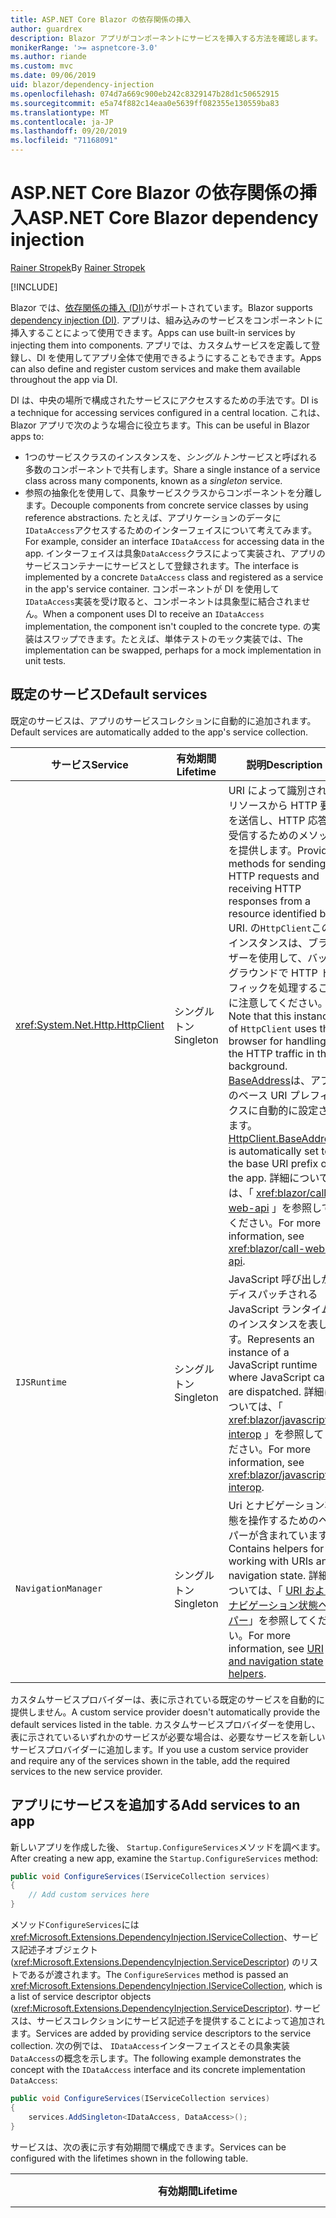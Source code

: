 ```yaml
---
title: ASP.NET Core Blazor の依存関係の挿入
author: guardrex
description: Blazor アプリがコンポーネントにサービスを挿入する方法を確認します。
monikerRange: '>= aspnetcore-3.0'
ms.author: riande
ms.custom: mvc
ms.date: 09/06/2019
uid: blazor/dependency-injection
ms.openlocfilehash: 074d7a669c900eb242c8329147b28d1c50652915
ms.sourcegitcommit: e5a74f882c14eaa0e5639ff082355e130559ba83
ms.translationtype: MT
ms.contentlocale: ja-JP
ms.lasthandoff: 09/20/2019
ms.locfileid: "71168091"
---
```

# <a name="aspnet-core-blazor-dependency-injection"></a><span data-ttu-id="84ecb-103">ASP.NET Core Blazor の依存関係の挿入</span><span class="sxs-lookup"><span data-stu-id="84ecb-103">ASP.NET Core Blazor dependency injection</span></span>

<span data-ttu-id="84ecb-104">[Rainer Stropek](https://www.timecockpit.com)</span><span class="sxs-lookup"><span data-stu-id="84ecb-104">By [Rainer Stropek](https://www.timecockpit.com)</span></span>

[!INCLUDE[](~/includes/blazorwasm-preview-notice.md)]

<span data-ttu-id="84ecb-105">Blazor では、[依存関係の挿入 (DI)](xref:fundamentals/dependency-injection)がサポートされています。</span><span class="sxs-lookup"><span data-stu-id="84ecb-105">Blazor supports [dependency injection (DI)](xref:fundamentals/dependency-injection).</span></span> <span data-ttu-id="84ecb-106">アプリは、組み込みのサービスをコンポーネントに挿入することによって使用できます。</span><span class="sxs-lookup"><span data-stu-id="84ecb-106">Apps can use built-in services by injecting them into components.</span></span> <span data-ttu-id="84ecb-107">アプリでは、カスタムサービスを定義して登録し、DI を使用してアプリ全体で使用できるようにすることもできます。</span><span class="sxs-lookup"><span data-stu-id="84ecb-107">Apps can also define and register custom services and make them available throughout the app via DI.</span></span>

<span data-ttu-id="84ecb-108">DI は、中央の場所で構成されたサービスにアクセスするための手法です。</span><span class="sxs-lookup"><span data-stu-id="84ecb-108">DI is a technique for accessing services configured in a central location.</span></span> <span data-ttu-id="84ecb-109">これは、Blazor アプリで次のような場合に役立ちます。</span><span class="sxs-lookup"><span data-stu-id="84ecb-109">This can be useful in Blazor apps to:</span></span>

* <span data-ttu-id="84ecb-110">1つのサービスクラスのインスタンスを、*シングルトン*サービスと呼ばれる多数のコンポーネントで共有します。</span><span class="sxs-lookup"><span data-stu-id="84ecb-110">Share a single instance of a service class across many components, known as a *singleton* service.</span></span>
* <span data-ttu-id="84ecb-111">参照の抽象化を使用して、具象サービスクラスからコンポーネントを分離します。</span><span class="sxs-lookup"><span data-stu-id="84ecb-111">Decouple components from concrete service classes by using reference abstractions.</span></span> <span data-ttu-id="84ecb-112">たとえば、アプリケーションのデータに`IDataAccess`アクセスするためのインターフェイスについて考えてみます。</span><span class="sxs-lookup"><span data-stu-id="84ecb-112">For example, consider an interface `IDataAccess` for accessing data in the app.</span></span> <span data-ttu-id="84ecb-113">インターフェイスは具象`DataAccess`クラスによって実装され、アプリのサービスコンテナーにサービスとして登録されます。</span><span class="sxs-lookup"><span data-stu-id="84ecb-113">The interface is implemented by a concrete `DataAccess` class and registered as a service in the app's service container.</span></span> <span data-ttu-id="84ecb-114">コンポーネントが DI を使用して`IDataAccess`実装を受け取ると、コンポーネントは具象型に結合されません。</span><span class="sxs-lookup"><span data-stu-id="84ecb-114">When a component uses DI to receive an `IDataAccess` implementation, the component isn't coupled to the concrete type.</span></span> <span data-ttu-id="84ecb-115">の実装はスワップできます。たとえば、単体テストのモック実装では、</span><span class="sxs-lookup"><span data-stu-id="84ecb-115">The implementation can be swapped, perhaps for a mock implementation in unit tests.</span></span>

## <a name="default-services"></a><span data-ttu-id="84ecb-116">既定のサービス</span><span class="sxs-lookup"><span data-stu-id="84ecb-116">Default services</span></span>

<span data-ttu-id="84ecb-117">既定のサービスは、アプリのサービスコレクションに自動的に追加されます。</span><span class="sxs-lookup"><span data-stu-id="84ecb-117">Default services are automatically added to the app's service collection.</span></span>

| <span data-ttu-id="84ecb-118">サービス</span><span class="sxs-lookup"><span data-stu-id="84ecb-118">Service</span></span> | <span data-ttu-id="84ecb-119">有効期間</span><span class="sxs-lookup"><span data-stu-id="84ecb-119">Lifetime</span></span> | <span data-ttu-id="84ecb-120">説明</span><span class="sxs-lookup"><span data-stu-id="84ecb-120">Description</span></span> |
| ------- | -------- | ----------- |
| <xref:System.Net.Http.HttpClient> | <span data-ttu-id="84ecb-121">シングルトン</span><span class="sxs-lookup"><span data-stu-id="84ecb-121">Singleton</span></span> | <span data-ttu-id="84ecb-122">URI によって識別されるリソースから HTTP 要求を送信し、HTTP 応答を受信するためのメソッドを提供します。</span><span class="sxs-lookup"><span data-stu-id="84ecb-122">Provides methods for sending HTTP requests and receiving HTTP responses from a resource identified by a URI.</span></span> <span data-ttu-id="84ecb-123">の`HttpClient`このインスタンスは、ブラウザーを使用して、バックグラウンドで HTTP トラフィックを処理することに注意してください。</span><span class="sxs-lookup"><span data-stu-id="84ecb-123">Note that this instance of `HttpClient` uses the browser for handling the HTTP traffic in the background.</span></span> <span data-ttu-id="84ecb-124">[BaseAddress](xref:System.Net.Http.HttpClient.BaseAddress)は、アプリのベース URI プレフィックスに自動的に設定されます。</span><span class="sxs-lookup"><span data-stu-id="84ecb-124">[HttpClient.BaseAddress](xref:System.Net.Http.HttpClient.BaseAddress) is automatically set to the base URI prefix of the app.</span></span> <span data-ttu-id="84ecb-125">詳細については、「 <xref:blazor/call-web-api> 」を参照してください。</span><span class="sxs-lookup"><span data-stu-id="84ecb-125">For more information, see <xref:blazor/call-web-api>.</span></span> |
| `IJSRuntime` | <span data-ttu-id="84ecb-126">シングルトン</span><span class="sxs-lookup"><span data-stu-id="84ecb-126">Singleton</span></span> | <span data-ttu-id="84ecb-127">JavaScript 呼び出しがディスパッチされる JavaScript ランタイムのインスタンスを表します。</span><span class="sxs-lookup"><span data-stu-id="84ecb-127">Represents an instance of a JavaScript runtime where JavaScript calls are dispatched.</span></span> <span data-ttu-id="84ecb-128">詳細については、「 <xref:blazor/javascript-interop> 」を参照してください。</span><span class="sxs-lookup"><span data-stu-id="84ecb-128">For more information, see <xref:blazor/javascript-interop>.</span></span> |
| `NavigationManager` | <span data-ttu-id="84ecb-129">シングルトン</span><span class="sxs-lookup"><span data-stu-id="84ecb-129">Singleton</span></span> | <span data-ttu-id="84ecb-130">Uri とナビゲーション状態を操作するためのヘルパーが含まれています。</span><span class="sxs-lookup"><span data-stu-id="84ecb-130">Contains helpers for working with URIs and navigation state.</span></span> <span data-ttu-id="84ecb-131">詳細については、「 [URI およびナビゲーション状態ヘルパー](xref:blazor/routing#uri-and-navigation-state-helpers)」を参照してください。</span><span class="sxs-lookup"><span data-stu-id="84ecb-131">For more information, see [URI and navigation state helpers](xref:blazor/routing#uri-and-navigation-state-helpers).</span></span> |

<span data-ttu-id="84ecb-132">カスタムサービスプロバイダーは、表に示されている既定のサービスを自動的に提供しません。</span><span class="sxs-lookup"><span data-stu-id="84ecb-132">A custom service provider doesn't automatically provide the default services listed in the table.</span></span> <span data-ttu-id="84ecb-133">カスタムサービスプロバイダーを使用し、表に示されているいずれかのサービスが必要な場合は、必要なサービスを新しいサービスプロバイダーに追加します。</span><span class="sxs-lookup"><span data-stu-id="84ecb-133">If you use a custom service provider and require any of the services shown in the table, add the required services to the new service provider.</span></span>

## <a name="add-services-to-an-app"></a><span data-ttu-id="84ecb-134">アプリにサービスを追加する</span><span class="sxs-lookup"><span data-stu-id="84ecb-134">Add services to an app</span></span>

<span data-ttu-id="84ecb-135">新しいアプリを作成した後、 `Startup.ConfigureServices`メソッドを調べます。</span><span class="sxs-lookup"><span data-stu-id="84ecb-135">After creating a new app, examine the `Startup.ConfigureServices` method:</span></span>

```csharp
public void ConfigureServices(IServiceCollection services)
{
    // Add custom services here
}
```

<span data-ttu-id="84ecb-136">メソッド`ConfigureServices`には<xref:Microsoft.Extensions.DependencyInjection.IServiceCollection>、サービス記述子オブジェクト (<xref:Microsoft.Extensions.DependencyInjection.ServiceDescriptor>) のリストであるが渡されます。</span><span class="sxs-lookup"><span data-stu-id="84ecb-136">The `ConfigureServices` method is passed an <xref:Microsoft.Extensions.DependencyInjection.IServiceCollection>, which is a list of service descriptor objects (<xref:Microsoft.Extensions.DependencyInjection.ServiceDescriptor>).</span></span> <span data-ttu-id="84ecb-137">サービスは、サービスコレクションにサービス記述子を提供することによって追加されます。</span><span class="sxs-lookup"><span data-stu-id="84ecb-137">Services are added by providing service descriptors to the service collection.</span></span> <span data-ttu-id="84ecb-138">次の例では、 `IDataAccess`インターフェイスとその具象実装`DataAccess`の概念を示します。</span><span class="sxs-lookup"><span data-stu-id="84ecb-138">The following example demonstrates the concept with the `IDataAccess` interface and its concrete implementation `DataAccess`:</span></span>

```csharp
public void ConfigureServices(IServiceCollection services)
{
    services.AddSingleton<IDataAccess, DataAccess>();
}
```

<span data-ttu-id="84ecb-139">サービスは、次の表に示す有効期間で構成できます。</span><span class="sxs-lookup"><span data-stu-id="84ecb-139">Services can be configured with the lifetimes shown in the following table.</span></span>

| <span data-ttu-id="84ecb-140">有効期間</span><span class="sxs-lookup"><span data-stu-id="84ecb-140">Lifetime</span></span> | <span data-ttu-id="84ecb-141">説明</span><span class="sxs-lookup"><span data-stu-id="84ecb-141">Description</span></span> |
| -------- | ----------- |
| <xref:Microsoft.Extensions.DependencyInjection.ServiceDescriptor.Scoped*> | <span data-ttu-id="84ecb-142">Blazor WebAssembly には、現在、DI スコープという概念はありません。</span><span class="sxs-lookup"><span data-stu-id="84ecb-142">Blazor WebAssembly apps don't currently have a concept of DI scopes.</span></span> <span data-ttu-id="84ecb-143">`Scoped`-登録済みサービスは`Singleton`サービスのように動作します。</span><span class="sxs-lookup"><span data-stu-id="84ecb-143">`Scoped`-registered services behave like `Singleton` services.</span></span> <span data-ttu-id="84ecb-144">ただし、Blazor サーバーホスティングモデルでは、 `Scoped`有効期間がサポートされています。</span><span class="sxs-lookup"><span data-stu-id="84ecb-144">However, the Blazor Server hosting model supports the `Scoped` lifetime.</span></span> <span data-ttu-id="84ecb-145">Blazor Server apps では、スコープ付きサービス登録は*接続*に対してスコープが設定されています。</span><span class="sxs-lookup"><span data-stu-id="84ecb-145">In Blazor Server apps, a scoped service registration is scoped to the *connection*.</span></span> <span data-ttu-id="84ecb-146">このため、現在の目的がブラウザーでクライアント側を実行する場合でも、スコープ付きサービスを使用することは、現在のユーザーにスコープを設定する必要があるサービスに対して推奨されます。</span><span class="sxs-lookup"><span data-stu-id="84ecb-146">For this reason, using scoped services is preferred for services that should be scoped to the current user, even if the current intent is to run client-side in the browser.</span></span> |
| <xref:Microsoft.Extensions.DependencyInjection.ServiceDescriptor.Singleton*> | <span data-ttu-id="84ecb-147">DI は、サービスの*1 つのインスタンス*を作成します。</span><span class="sxs-lookup"><span data-stu-id="84ecb-147">DI creates a *single instance* of the service.</span></span> <span data-ttu-id="84ecb-148">サービスを必要と`Singleton`するすべてのコンポーネントは、同じサービスのインスタンスを受け取ります。</span><span class="sxs-lookup"><span data-stu-id="84ecb-148">All components requiring a `Singleton` service receive an instance of the same service.</span></span> |
| <xref:Microsoft.Extensions.DependencyInjection.ServiceDescriptor.Transient*> | <span data-ttu-id="84ecb-149">コンポーネントは、サービスコンテナーから`Transient`サービスのインスタンスを取得するたびに、サービスの*新しいインスタンス*を受け取ります。</span><span class="sxs-lookup"><span data-stu-id="84ecb-149">Whenever a component obtains an instance of a `Transient` service from the service container, it receives a *new instance* of the service.</span></span> |

<span data-ttu-id="84ecb-150">DI システムは ASP.NET Core の DI システムに基づいています。</span><span class="sxs-lookup"><span data-stu-id="84ecb-150">The DI system is based on the DI system in ASP.NET Core.</span></span> <span data-ttu-id="84ecb-151">詳細については、「 <xref:fundamentals/dependency-injection> 」を参照してください。</span><span class="sxs-lookup"><span data-stu-id="84ecb-151">For more information, see <xref:fundamentals/dependency-injection>.</span></span>

## <a name="request-a-service-in-a-component"></a><span data-ttu-id="84ecb-152">コンポーネントでサービスを要求する</span><span class="sxs-lookup"><span data-stu-id="84ecb-152">Request a service in a component</span></span>

<span data-ttu-id="84ecb-153">サービスがサービスコレクションに追加された後、 [ \@挿入](xref:mvc/views/razor#inject)Razor ディレクティブを使用して、サービスをコンポーネントに挿入します。</span><span class="sxs-lookup"><span data-stu-id="84ecb-153">After services are added to the service collection, inject the services into the components using the [\@inject](xref:mvc/views/razor#inject) Razor directive.</span></span> <span data-ttu-id="84ecb-154">`@inject`には次の2つのパラメーターがあります。</span><span class="sxs-lookup"><span data-stu-id="84ecb-154">`@inject` has two parameters:</span></span>

* <span data-ttu-id="84ecb-155">挿入&ndash;するサービスの種類を入力します。</span><span class="sxs-lookup"><span data-stu-id="84ecb-155">Type &ndash; The type of the service to inject.</span></span>
* <span data-ttu-id="84ecb-156">プロパティ&ndash;には、挿入された app service を受け取るプロパティの名前を指定します。</span><span class="sxs-lookup"><span data-stu-id="84ecb-156">Property &ndash; The name of the property receiving the injected app service.</span></span> <span data-ttu-id="84ecb-157">プロパティは手動で作成する必要はありません。</span><span class="sxs-lookup"><span data-stu-id="84ecb-157">The property doesn't require manual creation.</span></span> <span data-ttu-id="84ecb-158">コンパイラによってプロパティが作成されます。</span><span class="sxs-lookup"><span data-stu-id="84ecb-158">The compiler creates the property.</span></span>

<span data-ttu-id="84ecb-159">詳細については、「 <xref:mvc/views/dependency-injection> 」を参照してください。</span><span class="sxs-lookup"><span data-stu-id="84ecb-159">For more information, see <xref:mvc/views/dependency-injection>.</span></span>

<span data-ttu-id="84ecb-160">複数`@inject`のステートメントを使用して、さまざまなサービスを挿入します。</span><span class="sxs-lookup"><span data-stu-id="84ecb-160">Use multiple `@inject` statements to inject different services.</span></span>

<span data-ttu-id="84ecb-161">次の例は、`@inject` を使用する方法を示しています。</span><span class="sxs-lookup"><span data-stu-id="84ecb-161">The following example shows how to use `@inject`.</span></span> <span data-ttu-id="84ecb-162">を実装`Services.IDataAccess`するサービスは、コンポーネントのプロパティ`DataRepository`に挿入されます。</span><span class="sxs-lookup"><span data-stu-id="84ecb-162">The service implementing `Services.IDataAccess` is injected into the component's property `DataRepository`.</span></span> <span data-ttu-id="84ecb-163">コードが`IDataAccess`抽象化を使用するかどうかに注意してください。</span><span class="sxs-lookup"><span data-stu-id="84ecb-163">Note how the code is only using the `IDataAccess` abstraction:</span></span>

[!code-cshtml[](dependency-injection/samples_snapshot/3.x/CustomerList.razor?highlight=2-3,23)]

<span data-ttu-id="84ecb-164">内部的には、生成`DataRepository`されたプロパティ ( `InjectAttribute` ) は属性で修飾されます。</span><span class="sxs-lookup"><span data-stu-id="84ecb-164">Internally, the generated property (`DataRepository`) is decorated with the `InjectAttribute` attribute.</span></span> <span data-ttu-id="84ecb-165">通常、この属性は直接使用されません。</span><span class="sxs-lookup"><span data-stu-id="84ecb-165">Typically, this attribute isn't used directly.</span></span> <span data-ttu-id="84ecb-166">コンポーネントに基本クラスが必要であり、基底クラスにも挿入されたプロパティが必要な場合`InjectAttribute`は、を手動で追加します。</span><span class="sxs-lookup"><span data-stu-id="84ecb-166">If a base class is required for components and injected properties are also required for the base class, manually add the `InjectAttribute`:</span></span>

```csharp
public class ComponentBase : IComponent
{
    // DI works even if using the InjectAttribute in a component's base class.
    [Inject]
    protected IDataAccess DataRepository { get; set; }
    ...
}
```

<span data-ttu-id="84ecb-167">基底クラスから派生したコンポーネントでは`@inject` 、ディレクティブは必要ありません。</span><span class="sxs-lookup"><span data-stu-id="84ecb-167">In components derived from the base class, the `@inject` directive isn't required.</span></span> <span data-ttu-id="84ecb-168">基底`InjectAttribute`クラスのは十分です。</span><span class="sxs-lookup"><span data-stu-id="84ecb-168">The `InjectAttribute` of the base class is sufficient:</span></span>

```cshtml
@page "/demo"
@inherits ComponentBase

<h1>Demo Component</h1>
```

## <a name="use-di-in-services"></a><span data-ttu-id="84ecb-169">サービスで DI を使用する</span><span class="sxs-lookup"><span data-stu-id="84ecb-169">Use DI in services</span></span>

<span data-ttu-id="84ecb-170">複雑なサービスでは、追加のサービスが必要になる場合があります。</span><span class="sxs-lookup"><span data-stu-id="84ecb-170">Complex services might require additional services.</span></span> <span data-ttu-id="84ecb-171">前の例では`DataAccess` 、は既定`HttpClient`のサービスを必要とする場合があります。</span><span class="sxs-lookup"><span data-stu-id="84ecb-171">In the prior example, `DataAccess` might require the `HttpClient` default service.</span></span> <span data-ttu-id="84ecb-172">`@inject`サービスでは`InjectAttribute`、(または) を使用できません。</span><span class="sxs-lookup"><span data-stu-id="84ecb-172">`@inject` (or the `InjectAttribute`) isn't available for use in services.</span></span> <span data-ttu-id="84ecb-173">代わりに*コンストラクターの挿入*を使用する必要があります。</span><span class="sxs-lookup"><span data-stu-id="84ecb-173">*Constructor injection* must be used instead.</span></span> <span data-ttu-id="84ecb-174">必要なサービスは、サービスのコンストラクターにパラメーターを追加することによって追加されます。</span><span class="sxs-lookup"><span data-stu-id="84ecb-174">Required services are added by adding parameters to the service's constructor.</span></span> <span data-ttu-id="84ecb-175">DI は、サービスを作成するときに、必要なサービスをコンストラクターで認識し、それに応じてそれを提供します。</span><span class="sxs-lookup"><span data-stu-id="84ecb-175">When DI creates the service, it recognizes the services it requires in the constructor and provides them accordingly.</span></span>

```csharp
public class DataAccess : IDataAccess
{
    // The constructor receives an HttpClient via dependency
    // injection. HttpClient is a default service.
    public DataAccess(HttpClient client)
    {
        ...
    }
}
```

<span data-ttu-id="84ecb-176">コンストラクターインジェクションの前提条件:</span><span class="sxs-lookup"><span data-stu-id="84ecb-176">Prerequisites for constructor injection:</span></span>

* <span data-ttu-id="84ecb-177">すべての引数が DI によって満たされることができるコンストラクターが1つ存在する必要があります。</span><span class="sxs-lookup"><span data-stu-id="84ecb-177">One constructor must exist whose arguments can all be fulfilled by DI.</span></span> <span data-ttu-id="84ecb-178">DI でカバーされない追加のパラメーターは、既定値を指定した場合に許可されます。</span><span class="sxs-lookup"><span data-stu-id="84ecb-178">Additional parameters not covered by DI are allowed if they specify default values.</span></span>
* <span data-ttu-id="84ecb-179">該当するコンストラクターは*パブリック*である必要があります。</span><span class="sxs-lookup"><span data-stu-id="84ecb-179">The applicable constructor must be *public*.</span></span>
* <span data-ttu-id="84ecb-180">1つの適用可能なコンストラクターが存在する必要があります。</span><span class="sxs-lookup"><span data-stu-id="84ecb-180">One applicable constructor must exist.</span></span> <span data-ttu-id="84ecb-181">あいまいさが発生した場合、DI は例外をスローします。</span><span class="sxs-lookup"><span data-stu-id="84ecb-181">In case of an ambiguity, DI throws an exception.</span></span>

## <a name="utility-base-component-classes-to-manage-a-di-scope"></a><span data-ttu-id="84ecb-182">DI スコープを管理するためのユーティリティの基本コンポーネントクラス</span><span class="sxs-lookup"><span data-stu-id="84ecb-182">Utility base component classes to manage a DI scope</span></span>

<span data-ttu-id="84ecb-183">ASP.NET Core アプリでは、スコープ付きサービスは通常、現在の要求にスコープが設定されます。</span><span class="sxs-lookup"><span data-stu-id="84ecb-183">In ASP.NET Core apps, scoped services are typically scoped to the current request.</span></span> <span data-ttu-id="84ecb-184">要求が完了すると、スコープまたは一時的なサービスが DI システムによって破棄されます。</span><span class="sxs-lookup"><span data-stu-id="84ecb-184">After the request completes, any scoped or transient services are disposed by the DI system.</span></span> <span data-ttu-id="84ecb-185">Blazor Server apps では、要求スコープはクライアント接続の間継続されるため、一時的でスコープのあるサービスは予想よりもかなり長くなる可能性があります。</span><span class="sxs-lookup"><span data-stu-id="84ecb-185">In Blazor Server apps, the request scope lasts for the duration of the client connection, which can result in transient and scoped services living much longer than expected.</span></span>

<span data-ttu-id="84ecb-186">サービスのスコープをコンポーネントの有効期間に限定するために`OwningComponentBase` 、 `OwningComponentBase<TService>`は基底クラスと基本クラスを使用できます。</span><span class="sxs-lookup"><span data-stu-id="84ecb-186">To scope services to the lifetime of a component, can use the `OwningComponentBase` and `OwningComponentBase<TService>` base classes.</span></span> <span data-ttu-id="84ecb-187">これらの基本クラスは`ScopedServices` 、コンポーネントの`IServiceProvider`有効期間にスコープが設定されているサービスを解決する型のプロパティを公開します。</span><span class="sxs-lookup"><span data-stu-id="84ecb-187">These base classes expose a `ScopedServices` property of type `IServiceProvider` that resolve services that are scoped to the lifetime of the component.</span></span> <span data-ttu-id="84ecb-188">Razor の基底クラスから継承するコンポーネントを作成するには、 `@inherits`ディレクティブを使用します。</span><span class="sxs-lookup"><span data-stu-id="84ecb-188">To author a component that inherits from a base class in Razor, use the `@inherits` directive.</span></span>

```cshtml
@page "/users"
@attribute [Authorize]
@inherits OwningComponentBase<Data.ApplicationDbContext>

<h1>Users (@Service.Users.Count())</h1>
<ul>
    @foreach (var user in Service.Users)
    {
        <li>@user.UserName</li>
    }
</ul>
```

> [!NOTE]
> <span data-ttu-id="84ecb-189">またはを使用して`@inject`コンポーネントに`InjectAttribute`挿入されたサービスは、コンポーネントのスコープ内に作成されず、要求スコープに関連付けられます。</span><span class="sxs-lookup"><span data-stu-id="84ecb-189">Services injected into the component using `@inject` or the `InjectAttribute` aren't created in the component's scope and are tied to the request scope.</span></span>

## <a name="additional-resources"></a><span data-ttu-id="84ecb-190">その他の技術情報</span><span class="sxs-lookup"><span data-stu-id="84ecb-190">Additional resources</span></span>

* <xref:fundamentals/dependency-injection>
* <xref:mvc/views/dependency-injection>

